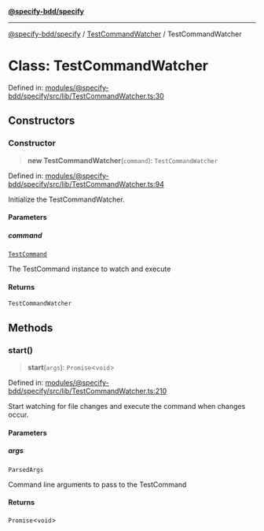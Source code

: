 [**@specify-bdd/specify**](../../README.md)

***

[@specify-bdd/specify](../../modules.md) / [TestCommandWatcher](../README.md) / TestCommandWatcher

# Class: TestCommandWatcher

Defined in: [modules/@specify-bdd/specify/src/lib/TestCommandWatcher.ts:30](https://github.com/specify-bdd/specify-core/blob/f886d17f9d8689640b41a37f683750a408f0c53c/modules/@specify-bdd/specify/src/lib/TestCommandWatcher.ts#L30)

## Constructors

### Constructor

> **new TestCommandWatcher**(`command`): `TestCommandWatcher`

Defined in: [modules/@specify-bdd/specify/src/lib/TestCommandWatcher.ts:94](https://github.com/specify-bdd/specify-core/blob/f886d17f9d8689640b41a37f683750a408f0c53c/modules/@specify-bdd/specify/src/lib/TestCommandWatcher.ts#L94)

Initialize the TestCommandWatcher.

#### Parameters

##### command

[`TestCommand`](../../TestCommand/classes/TestCommand.md)

The TestCommand instance to watch and execute

#### Returns

`TestCommandWatcher`

## Methods

### start()

> **start**(`args`): `Promise`\<`void`\>

Defined in: [modules/@specify-bdd/specify/src/lib/TestCommandWatcher.ts:210](https://github.com/specify-bdd/specify-core/blob/f886d17f9d8689640b41a37f683750a408f0c53c/modules/@specify-bdd/specify/src/lib/TestCommandWatcher.ts#L210)

Start watching for file changes and execute the command when changes occur.

#### Parameters

##### args

`ParsedArgs`

Command line arguments to pass to the TestCommand

#### Returns

`Promise`\<`void`\>
